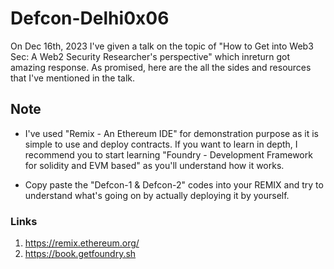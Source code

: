 # Defcon-Delhi0x06

On Dec 16th, 2023 I've given a talk on the topic of "How to Get into Web3 Sec: A Web2 Security Researcher's perspective" which inreturn got amazing response. As promised, here are the all the sides and resources that I've mentioned in the talk. 


## Note
- I've used "Remix - An Ethereum IDE" for demonstration purpose as it is simple to use and deploy contracts. If you want to learn in depth, I recommend you to start learning "Foundry - Development Framework for solidity and EVM based" as you'll understand how it works.

- Copy paste the "Defcon-1 & Defcon-2" codes into your REMIX and try to understand what's going on by actually deploying it by yourself. 

### Links 

1) https://remix.ethereum.org/
2) https://book.getfoundry.sh

